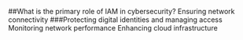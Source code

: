 ##What is the primary role of IAM in cybersecurity?
Ensuring network connectivity
###Protecting digital identities and managing access
Monitoring network performance
Enhancing cloud infrastructure
